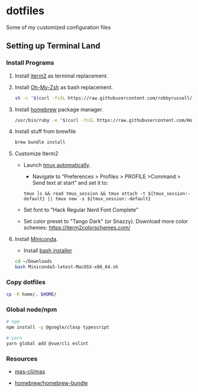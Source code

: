 # dotfiles

Some of my customized configuration files

## Setting up Terminal Land

### Install Programs

1. Install [iterm2](https://www.iterm2.com/) as terminal replacement.

2. Install [Oh-My-Zsh](https://github.com/robbyrussell/oh-my-zsh) as bash replacement.

   ```bash
   sh -c "$(curl -fsSL https://raw.githubusercontent.com/robbyrussell/oh-my-zsh/master/tools/install.sh)"
   ```

3. Install [homebrew](https://brew.sh/) package manager.

   ```bash
   /usr/bin/ruby -e "$(curl -fsSL https://raw.githubusercontent.com/Homebrew/install/master/install)"
   ```

4. Install stuff from brewfile

   ```bash
   brew bundle install
   ```

5. Customize Iterm2

   - Launch [tmux automatically](https://medium.com/@sasom/auto-starting-tmux-in-iterm2-4276182d452a).

     - Navigate to “Preferences > Profiles > PROFILE >Command > Send text at start” and set it to:

     ```text
     tmux ls && read tmux_session && tmux attach -t ${tmux_session:-default} || tmux new -s ${tmux_session:-default}
     ```

   - Set font to "Hack Regular Nerd Font Complete"

   - Set color preset to "Tango Dark" (or Snazzy). Download more color schemes: https://iterm2colorschemes.com/

6. Install [Miniconda](https://docs.conda.io/en/latest/miniconda.html).

   - Install [bash installer](https://repo.anaconda.com/miniconda/Miniconda3-latest-MacOSX-x86_64.sh)

   ```bash
   cd ~/Downloads
   bash Miniconda3-latest-MacOSX-x86_64.sh
   ```

### Copy dotfiles

```bash
cp -R home/. $HOME/
```

### Global node/npm

```bash
# npm
npm install -g @google/clasp typescript

# yarn
yarn global add @vue/cli eslint
```

### Resources

- [mas-cli/mas](https://github.com/mas-cli/mas)

- [homebrew/homebrew-bundle](https://github.com/Homebrew/homebrew-bundle)
